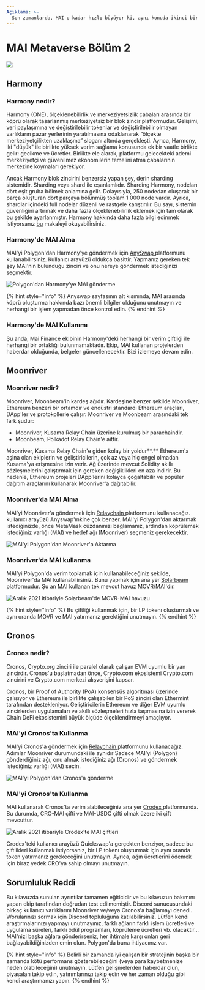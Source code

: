 ```yaml
---
Açıklama: >-
  Son zamanlarda, MAI o kadar hızlı büyüyor ki, aynı konuda ikinci bir makalenin zamanı geldi. Bu makalede MAI kullanabileceğiniz yeni zincirleri detaylandıracağız.
---
```


# MAI Metaverse Bölüm 2

![](<../.gitbook/assets/Screen Shot 2021-09-13 at 1.06.42 PM.png>)

## Harmony

### Harmony nedir?

Harmony (ONE), ölçeklenebilirlik ve merkeziyetsizlik çabaları arasında bir köprü olarak tasarlanmış merkeziyetsiz bir blok zincir platformudur. Gelişimi, veri paylaşımına ve değiştirilebilir tokenlar ve değiştirilebilir olmayan varlıkların pazar yerlerinin yaratılmasına odaklanarak “ölçekte merkeziyetçilikten uzaklaşma” sloganı altında gerçekleşti. Ayrıca, Harmony, iki "düşük" ile birlikte yüksek verim sağlama konusunda ek bir vaatle birlikte gelir: gecikme ve ücretler. Birlikte ele alarak, platformu gelecekteki ademi merkeziyetçi ve güvenilmez ekonomilerin temelini atma çabalarının merkezine koymaları gerekiyor.

Ancak Harmony blok zincirini benzersiz yapan şey, derin sharding sistemidir. Sharding veya shard ile eşanlamlıdır. Sharding  Harmony, nodeları dört eşit gruba bölmek anlamına gelir. Dolayısıyla, 250 nodedan oluşarak bir parça oluşturan dört parçaya bölünmüş toplam 1 000 node vardır. Ayrıca, shardlar içindeki full nodelar düzenli ve rastgele karıştırılır. Bu sayı, sistemin güvenliğini artırmak ve daha fazla ölçeklenebilirlik eklemek için tam olarak bu şekilde ayarlanmıştır. Harmony hakkında daha fazla bilgi edinmek istiyorsanız [bu](https://guarda.com/academy/crypto/what-is-harmony/) makaleyi okuyabilirsiniz. 

### Harmony'de MAI Alma

MAI'yi Polygon'dan Harmony'ye göndermek için [AnySwap ](https://anyswap.exchange/#/router) platformunu kullanabilirsiniz. Kullanıcı arayüzü oldukça basittir. Yapmanız gereken tek şey MAI'nin bulunduğu zinciri ve onu nereye göndermek istediğinizi seçmektir.

![Polygon'dan Harmony'ye MAI gönderme](<../.gitbook/assets/MAI - Harmony.JPG>)

{% hint style="info" %}
Anyswap sayfasının alt kısmında, MAI arasında köprü oluşturma hakkında bazı önemli bilgiler olduğunu unutmayın ve herhangi bir işlem yapmadan önce kontrol edin.
{% endhint %}

### Harmony'de MAI Kullanımı

Şu anda, Mai Finance ekibinin Harmony'deki herhangi bir verim çiftliği ile herhangi bir ortaklığı bulunmamaktadır. Ekip, MAI kullanan projelerden haberdar olduğunda, belgeler güncellenecektir. Bizi izlemeye devam edin.

## Moonriver

### Moonriver nedir?

Moonriver, Moonbeam'in kardeş ağıdır. Kardeşine benzer şekilde Moonriver, Ethereum benzeri bir ortamdır ve endüstri standardı Ethereum araçları, DApp'ler ve protokollerle çalışır. Moonriver ve Moonbeam arasındaki tek fark şudur:

* Moonriver, Kusama Relay Chain üzerine kurulmuş bir parachaindir.
* Moonbeam, Polkadot Relay Chain'e aittir.

Moonriver, Kusama Relay Chain'e giden kolay bir yoldur**.** Ethereum'a aşina olan ekiplerin ve geliştiricilerin, çok az veya hiç engel olmadan Kusama'ya erişmesine izin verir. Ağ üzerinde mevcut Solidity akıllı sözleşmelerini çalıştırmak için gereken değişiklikleri en aza indirir. Bu nedenle, Ethereum projeleri DApp'lerini kolayca çoğaltabilir ve popüler dağıtım araçlarını kullanarak Moonriver'a dağıtabilir.

### Moonriver'da MAI Alma

MAI'yi Moonriver'a göndermek için [Relaychain ](https://app.relaychain.com/transfer#/cross-chain-bridge-transfer) platformunu kullanacağız. kullanıcı arayüzü Anyswap'ınkine çok benzer. MAI'yi Polygon'dan aktarmak istediğinizde, önce MetaMask cüzdanınızı bağlamanız, ardından köprülemek istediğiniz varlığı (MAI) ve hedef ağı (Moonriver) seçmeniz gerekecektir.&#x20;

![MAI'yi Polygon'dan Moonriver'a Aktarma](<../.gitbook/assets/relay movr.JPG>)

### Moonriver'da MAI kullanma

MAI'yi Polygon'da verim toplamak için kullanabileceğiniz şekilde, Moonriver'da MAI kullanabilirsiniz. Bunu yapmak için ana yer [Solarbeam](https://app.solarbeam.io/farm) platformudur. Şu an MAI kullanan tek mevcut havuz MOVR/MAI'dir.

![Aralık 2021 itibariyle Solarbeam'de MOVR-MAI havuzu](../.gitbook/assets/MOVR-MAI.JPG)

{% hint style="info" %}
Bu çiftliği kullanmak için, bir LP tokenı oluşturmalı ve aynı oranda MOVR ve MAI yatırmanız gerektiğini unutmayın.
{% endhint %}

## Cronos

### Cronos nedir?

Cronos, Crypto.org zinciri ile paralel olarak çalışan EVM uyumlu bir yan zincirdir. Cronos'u başlatmadan önce, Crypto.com ekosistemi Crypto.com zincirini ve Crypto.com merkezi alışverişini kapsar.

Cronos, bir Proof of Authority (PoA) konsensüs algoritması üzerinde çalışıyor ve Ethereum ile birlikte çalışabilen bir PoS zinciri olan Ethermint tarafından destekleniyor. Geliştiricilerin Ethereum ve diğer EVM uyumlu zincirlerden uygulamaları ve akıllı sözleşmeleri hızla taşımasına izin vererek Chain DeFi ekosistemini büyük ölçüde ölçeklendirmeyi amaçlıyor.

### MAI'yi Cronos'ta Kullanma

MAI'yi Cronos'a göndermek için [Relaychain ](https://app.relaychain.com/transfer#/cross-chain-bridge-transfer) platformunu kullanacağız. Adımlar Moonriver durumundaki ile aynıdır  Sadece MAI'yi (Polygon) gönderdiğiniz ağı, onu almak istediğiniz ağı (Cronos) ve göndermek istediğiniz varlığı (MAI) seçin.

![MAI'yi Polygon'dan Cronos'a gönderme](../.gitbook/assets/cronos.JPG)

### MAI'yi Cronos'ta Kullanma

MAI kullanarak Cronos'ta verim alabileceğiniz ana yer [Crodex ](https://swap.crodex.app/#/rewards/pair) platformunda. Bu durumda, CRO-MAI çifti ve MAI-USDC çifti olmak üzere iki çift mevcuttur.

![Aralık 2021 itibariyle Crodex'te MAI çiftleri](../.gitbook/assets/crodex.JPG)

Crodex'teki kullanıcı arayüzü Quickswap'a gerçekten benziyor, sadece bu çiftlikleri kullanmak istiyorsanız, bir LP tokenı oluşturmak için aynı oranda token yatırmanız gerekeceğini unutmayın. Ayrıca, ağın ücretlerini ödemek için biraz yedek CRO'ya sahip olmayı unutmayın.

## Sorumluluk Reddi

Bu kılavuzda sunulan ayrıntılar tamamen eğiticidir ve bu kılavuzun bakımını yapan ekip tarafından doğrudan test edilmemiştir. Discord sunucusundaki birkaç kullanıcı varlıklarını Moonriver ve/veya Cronos'a bağlamayı denedi. Worularınızı sormak için Discord topluluğuna katılabilirsiniz. Lütfen kendi araştırmalarınızı yapmayı unutmayınız, farklı ağların farklı işlem ücretleri ve uygulama süreleri, farklı ödül programları, köprüleme ücretleri vb. olacaktır... MAI'nizi başka ağlara gönderirseniz, her ihtimale karşı onları geri bağlayabildiğinizden emin olun. Polygon'da buna ihtiyacınız var.

{% hint style="info" %}
Belirli bir zamanda iyi çalışan bir stratejinin başka bir zamanda kötü performans gösterebileceğini (veya para kaybetmenize neden olabileceğini) unutmayın. Lütfen gelişmelerden haberdar olun, piyasaları takip edin, yatırımlarınızı takip edin ve her zaman olduğu gibi kendi araştırmanızı yapın.
{% endhint %}
